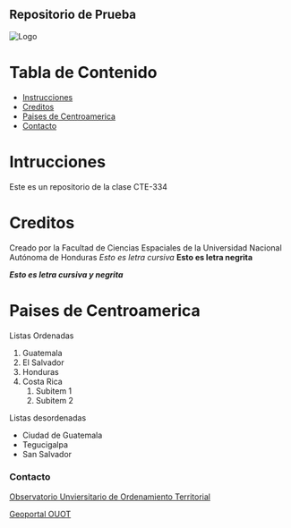 Repositorio de Prueba
------

![Logo](https://geoportalouot.unah.edu.hn/uploaded/img/2021/08/Logos_Geoportal_web.png)

Tabla de Contenido
==========
- [Instrucciones](#instrucciones)
- [Creditos](#creditos)
- [Paises de Centroamerica](#paises-ca)
- [Contacto](#contacto)

# Intrucciones
Este es un repositorio de la clase CTE-334

# Creditos
Creado por la Facultad de Ciencias Espaciales de la Universidad Nacional Autónoma de Honduras
*Esto es letra cursiva*
**Esto es letra negrita**

***Esto es letra cursiva y negrita***

# Paises de Centroamerica
Listas Ordenadas
1. Guatemala
2. El Salvador
3. Honduras
4. Costa Rica
    1. Subitem 1
    2. Subitem 2

Listas desordenadas
- Ciudad de Guatemala
- Tegucigalpa
- San Salvador

  
### Contacto
[Observatorio Unviersitario de Ordenamiento Territorial](mailto:ouot@unah.edu.hn)

[Geoportal OUOT](https://geoportalouot.unah.edu.hn/)
